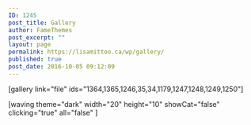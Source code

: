 ```yaml
---
ID: 1245
post_title: Gallery
author: FameThemes
post_excerpt: ""
layout: page
permalink: https://lisamittoo.ca/wp/gallery/
published: true
post_date: 2016-10-05 09:12:09
---
```

[gallery link="file" ids="1364,1365,1246,35,34,1179,1247,1248,1249,1250"]

[waving theme="dark" width="20" height="10" showCat="false" clicking="true" all="false" ]
